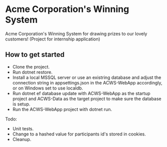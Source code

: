 # Acme Corporation's Winning System
Acme Corporation's Winning System for drawing prizes to our lovely customers! (Project for internship application)

## How to get started
- Clone the project.
- Run dotnet restore.
- Install a local MSSQL server or use an existring database and adjust the connection string in appsettings.json in the ACWS-WebApp accordingly, or on Windows set to use localdb.
- Run dotnet ef database update with ACWS-WebApp as the startup project and ACWS-Data as the target project to make sure the database is setup.
- Run the ACWS-WebApp project with dotnet run.

Todo:
- Unit tests.
- Change to a hashed value for participants id's stored in cookies.
- Cleanup.

